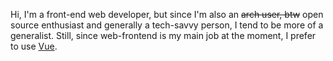 Hi, I'm a front-end web developer, but since I'm also an ~~arch user, btw~~ open source enthusiast and generally a tech-savvy person, I tend to be more of a generalist. Still, since web-frontend is my main job at the moment, I prefer to use [Vue](https://vuejs.org/).

